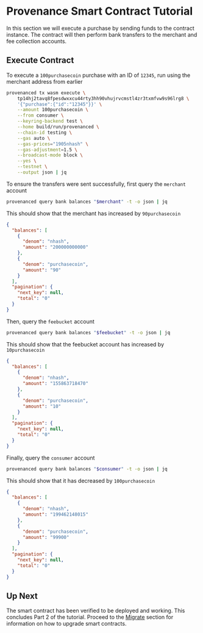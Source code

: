 # Provenance Smart Contract Tutorial

In this section we will execute a purchase by sending funds to the contract instance. The contract
will then perform bank transfers to the merchant and fee collection accounts.

## Execute Contract

To execute a `100purchasecoin` purchase with an ID of `12345`, run using the merchant address from earlier

```bash
provenanced tx wasm execute \
    tp14hj2tavq8fpesdwxxcu44rty3hh90vhujrvcmstl4zr3txmfvw9s96lrg8 \
    '{"purchase":{"id":"12345"}}' \
    --amount 100purchasecoin \
    --from consumer \
    --keyring-backend test \
    --home build/run/provenanced \
    --chain-id testing \
    --gas auto \
    --gas-prices="1905nhash" \
	--gas-adjustment=1.5 \
    --broadcast-mode block \
    --yes \
    --testnet \
	--output json | jq
```

To ensure the transfers were sent successfully, first query the `merchant` account

```bash
provenanced query bank balances "$merchant" -t -o json | jq
```

This should show that the merchant has increased by `90purchasecoin`

```json
{
  "balances": [
    {
      "denom": "nhash",
      "amount": "200000000000"
    },
    {
      "denom": "purchasecoin",
      "amount": "90"
    }
  ],
  "pagination": {
    "next_key": null,
    "total": "0"
  }
}
```

Then, query the `feebucket` account

```bash
provenanced query bank balances "$feebucket" -t -o json | jq
```

This should show that the feebucket account has increased by `10purchasecoin`

```json
{
  "balances": [
    {
      "denom": "nhash",
      "amount": "155863718470"
    },
    {
      "denom": "purchasecoin",
      "amount": "10"
    }
  ],
  "pagination": {
    "next_key": null,
    "total": "0"
  }
}
```

Finally, query the `consumer` account

```bash
provenanced query bank balances "$consumer" -t -o json | jq
```

This should show that it has decreased by `100purchasecoin`

```json
{
  "balances": [
    {
      "denom": "nhash",
      "amount": "199462148015"
    },
    {
      "denom": "purchasecoin",
      "amount": "99900"
    }
  ],
  "pagination": {
    "next_key": null,
    "total": "0"
  }
}
```

## Up Next

The smart contract has been verified to be deployed and working. This concludes Part 2 of the
tutorial. Proceed to the [Migrate](13-migrate.md) section for information on how to upgrade smart
contracts.
